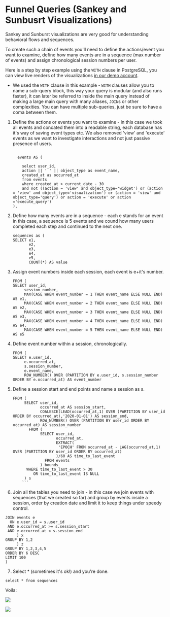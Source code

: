 # Funnel Queries (Sankey and Sunbusrt Visualizations)

Sankey and Sunburst visualizations are very good for understanding behavioral flows and sequences.

To create such a chain of events you'll need to define the actions/event you want to examine, define how many events are in a sequence (max number of events) and assign chronological session numbers per user.

Here is a step by step example using the `WITH` clause in PostgreSQL, you can view live renders of the visualizations [in our demo account](http://demo.redash.io/queries/2280#3113).

  * We used the `WITH` clause in this example - `WITH` clauses allow you to name a sub-query block, this way your query is modular (and also runs faster), it can later be referred to inside the main query instead of making a large main query with many aliases, `JOIN`s  or other complexities. You can have multiple sub-queries, just be sure to have a coma between them.

1. Define the actions or events you want to examine - in this case we took all events and concated them into a readable string, each database has it's way of saving event types etc. We also removed 'view' and 'execute' events as we want to investigate interactions and not just passive presence of users.

      ```WITH

        events AS (

          select user_id,
          action || ' ' || object_type as event_name,
          created_at as occurred_at
          from events
          where created_at > current_date - 30
          and not ((action = 'view' and object_type='widget') or (action = 'view' and object_type='visualization') or (action = 'view' and object_type='query') or action = 'execute' or action ='execute_query')
      ),
      ```

2. Define how many events are in a sequence - each e stands for an event in this case, a sequence is 5 events and we cound how many users completed each step and continued to the next one.

      ```
      sequences as (
      SELECT e1,
             e2,
             e3,
             e4,
             e5,
             COUNT(*) AS value
      ```

3. Assign event numbers inside each session, each event is e+it's number.

      ```
      FROM (
      SELECT user_id,
           session_number,
           MAX(CASE WHEN event_number = 1 THEN event_name ELSE NULL END) AS e1,
           MAX(CASE WHEN event_number = 2 THEN event_name ELSE NULL END) AS e2,
           MAX(CASE WHEN event_number = 3 THEN event_name ELSE NULL END) AS e3,
           MAX(CASE WHEN event_number = 4 THEN event_name ELSE NULL END) AS e4,
           MAX(CASE WHEN event_number = 5 THEN event_name ELSE NULL END) AS e5
      ```

4. Define event number within a session, chronologically.

      ```
      FROM (
      SELECT e.user_id,
           e.occurred_at,
           s.session_number,
           e.event_name,
           ROW_NUMBER() OVER (PARTITION BY e.user_id, s.session_number ORDER BY e.occurred_at) AS event_number
      ```
5. Define a session start and end points and name a session as s.

      ```
      FROM (
           SELECT user_id,
                  occurred_at AS session_start,
                  COALESCE(LEAD(occurred_at,1) OVER (PARTITION BY user_id ORDER BY occurred_at),'2020-01-01') AS session_end,
                  ROW_NUMBER() OVER (PARTITION BY user_id ORDER BY occurred_at) AS session_number
             FROM (
                  SELECT user_id,
                         occurred_at,
                         EXTRACT(
                          'EPOCH' FROM occurred_at - LAG(occurred_at,1) OVER (PARTITION BY user_id ORDER BY occurred_at)
                         )/60 AS time_to_last_event
                    FROM events
                  ) bounds
            WHERE time_to_last_event > 30
               OR time_to_last_event IS NULL
           ) s
          ```  
6. Join all the tables you need to join - in this case we join events with sequences (that we created so far) and group by events inside a session, order by creation date and limit it to keep things under speedy control.

```
JOIN events e
  ON e.user_id = s.user_id
 AND e.occurred_at >= s.session_start
 AND e.occurred_at < s.session_end
     ) x
GROUP BY 1,2
     ) z
GROUP BY 1,2,3,4,5
ORDER BY 6 DESC
LIMIT 100
)
```

7. Select * (sometimes it's ok!) and you're done.

```
select * from sequences
```
Voila:

![](../assets/visualization_examples/Sankey_for_tip.png)

![](../assets/visualization_examples/sunburst_for_tip.png)
